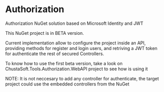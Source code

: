 # Authorization
Authorization NuGet solution based on Microsoft Identity and JWT


This NuGet project is in BETA version.

Current implementation allow to configure the project inside an API, providing methods for register and login users,
and retriving a JWT token for authenticate the rest of secured Controllers.

To know how to use the first beta version, take a look on ChustaSoft.Tools.Authorization.WebAPI project to see how is using it

NOTE: It is not neccesary to add any controller for authenticate, the target project could use the embedded controllers from the NuGet
